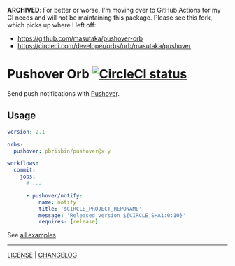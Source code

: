 **ARCHIVED**: For better or worse, I'm moving over to GitHub Actions for my CI needs and will not be maintaining
this package. Please see this fork, which picks up where I left off:

- https://github.com/masutaka/pushover-orb
- https://circleci.com/developer/orbs/orb/masutaka/pushover

# Pushover Orb [![CircleCI status](https://circleci.com/gh/pbrisbin/pushover-orb.svg "CircleCI status")](https://circleci.com/gh/pbrisbin/pushover-orb)

Send push notifications with [Pushover](https://pushover.net/).

## Usage

```yaml
version: 2.1

orbs:
  pushover: pbrisbin/pushover@x.y

workflows:
  commit:
    jobs:
      # ...

      - pushover/notify:
          name: notify
          title: '$CIRCLE_PROJECT_REPONAME'
          message: 'Released version ${CIRCLE_SHA1:0:10}'
          requires: [release]
```

See [all examples](./src/examples/).

---

[LICENSE](./LICENSE) | [CHANGELOG](./CHANGELOG.md)
